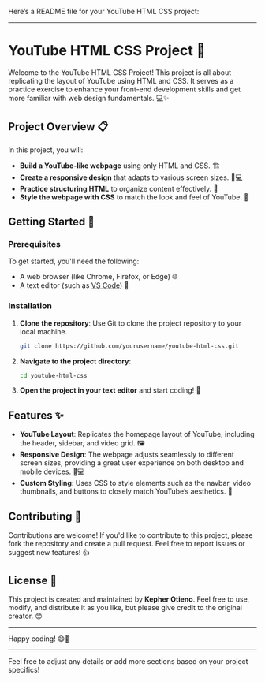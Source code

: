 Here’s a README file for your YouTube HTML CSS project:

---

# YouTube HTML CSS Project 🎥

Welcome to the YouTube HTML CSS Project! This project is all about replicating the layout of YouTube using HTML and CSS. It serves as a practice exercise to enhance your front-end development skills and get more familiar with web design fundamentals. 💻✨

## Project Overview 📋

In this project, you will:
- **Build a YouTube-like webpage** using only HTML and CSS. 🏗️
- **Create a responsive design** that adapts to various screen sizes. 📱💻
- **Practice structuring HTML** to organize content effectively. 📑
- **Style the webpage with CSS** to match the look and feel of YouTube. 🎨

## Getting Started 🚀

### Prerequisites

To get started, you'll need the following:
- A web browser (like Chrome, Firefox, or Edge) 🌐
- A text editor (such as [VS Code](https://code.visualstudio.com/)) 📝

### Installation

1. **Clone the repository**: Use Git to clone the project repository to your local machine.
    ```bash
    git clone https://github.com/yourusername/youtube-html-css.git
    ```
2. **Navigate to the project directory**:
    ```bash
    cd youtube-html-css
    ```
3. **Open the project in your text editor** and start coding! 🎉

## Features ✨

- **YouTube Layout**: Replicates the homepage layout of YouTube, including the header, sidebar, and video grid. 🖼️
- **Responsive Design**: The webpage adjusts seamlessly to different screen sizes, providing a great user experience on both desktop and mobile devices. 📱💻
- **Custom Styling**: Uses CSS to style elements such as the navbar, video thumbnails, and buttons to closely match YouTube’s aesthetics. 🎨

## Contributing 🤝

Contributions are welcome! If you'd like to contribute to this project, please fork the repository and create a pull request. Feel free to report issues or suggest new features! 👍

## License 📄

This project is created and maintained by **Kepher Otieno**. Feel free to use, modify, and distribute it as you like, but please give credit to the original creator. 😊

---

Happy coding! 😄🎈

---

Feel free to adjust any details or add more sections based on your project specifics!
